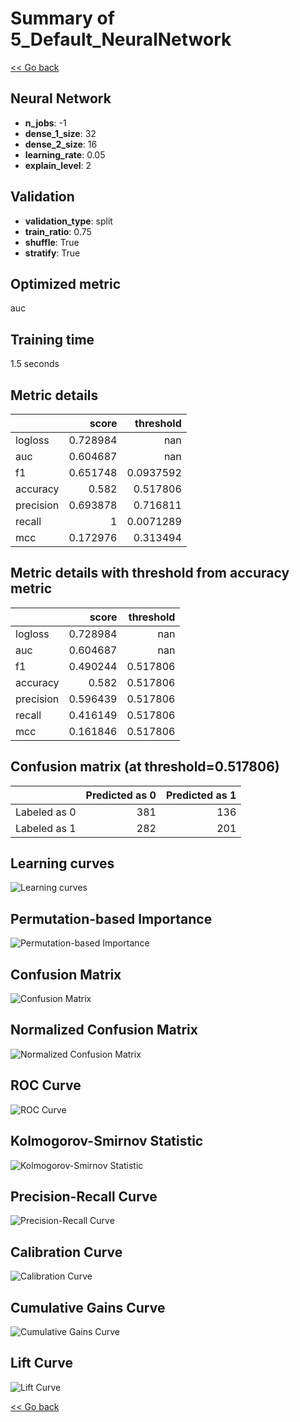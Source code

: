 # Summary of 5_Default_NeuralNetwork

[<< Go back](../README.md)

## Neural Network

- **n_jobs**: -1
- **dense_1_size**: 32
- **dense_2_size**: 16
- **learning_rate**: 0.05
- **explain_level**: 2

## Validation

- **validation_type**: split
- **train_ratio**: 0.75
- **shuffle**: True
- **stratify**: True

## Optimized metric

auc

## Training time

1.5 seconds

## Metric details

|           |    score |   threshold |
|:----------|---------:|------------:|
| logloss   | 0.728984 | nan         |
| auc       | 0.604687 | nan         |
| f1        | 0.651748 |   0.0937592 |
| accuracy  | 0.582    |   0.517806  |
| precision | 0.693878 |   0.716811  |
| recall    | 1        |   0.0071289 |
| mcc       | 0.172976 |   0.313494  |

## Metric details with threshold from accuracy metric

|           |    score |   threshold |
|:----------|---------:|------------:|
| logloss   | 0.728984 |  nan        |
| auc       | 0.604687 |  nan        |
| f1        | 0.490244 |    0.517806 |
| accuracy  | 0.582    |    0.517806 |
| precision | 0.596439 |    0.517806 |
| recall    | 0.416149 |    0.517806 |
| mcc       | 0.161846 |    0.517806 |

## Confusion matrix (at threshold=0.517806)

|              |   Predicted as 0 |   Predicted as 1 |
|:-------------|-----------------:|-----------------:|
| Labeled as 0 |              381 |              136 |
| Labeled as 1 |              282 |              201 |

## Learning curves

![Learning curves](learning_curves.png)

## Permutation-based Importance

![Permutation-based Importance](permutation_importance.png)

## Confusion Matrix

![Confusion Matrix](confusion_matrix.png)

## Normalized Confusion Matrix

![Normalized Confusion Matrix](confusion_matrix_normalized.png)

## ROC Curve

![ROC Curve](roc_curve.png)

## Kolmogorov-Smirnov Statistic

![Kolmogorov-Smirnov Statistic](ks_statistic.png)

## Precision-Recall Curve

![Precision-Recall Curve](precision_recall_curve.png)

## Calibration Curve

![Calibration Curve](calibration_curve_curve.png)

## Cumulative Gains Curve

![Cumulative Gains Curve](cumulative_gains_curve.png)

## Lift Curve

![Lift Curve](lift_curve.png)

[<< Go back](../README.md)
